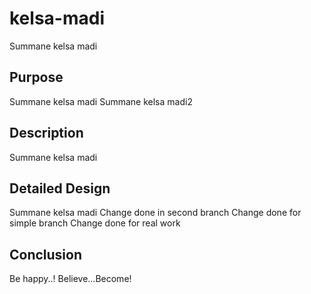 # kelsa-madi
Summane kelsa madi

## Purpose
Summane kelsa madi
Summane kelsa madi2

## Description
Summane kelsa madi

## Detailed Design
Summane kelsa madi
Change done in second branch
Change done for simple branch
Change done for real work

## Conclusion
Be happy..!
Believe...Become!
